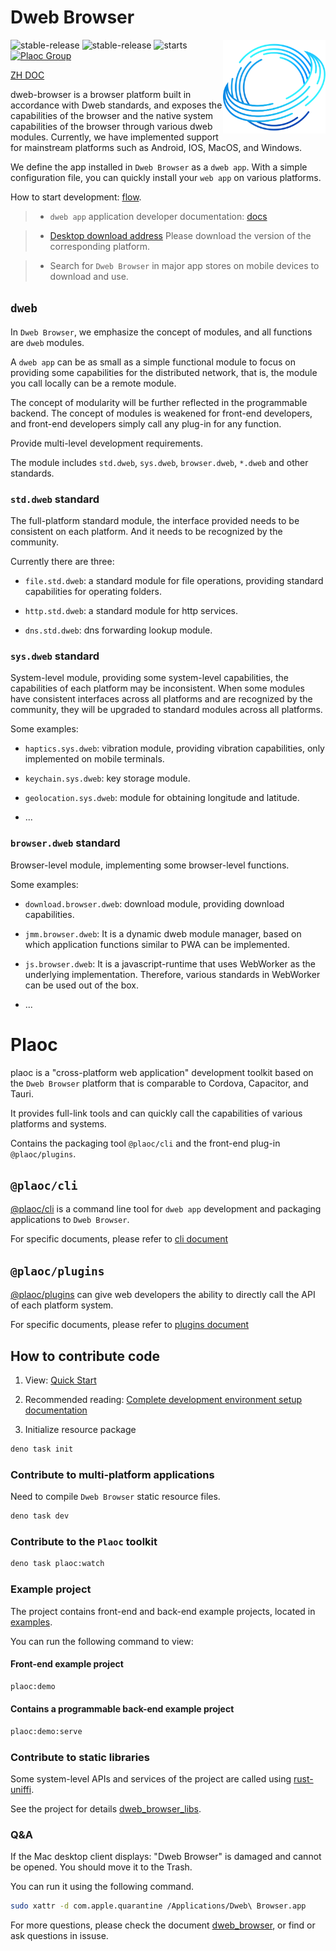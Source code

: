 # Dweb Browser

<img align="right" src="./assets/browser-icons/web.browser.dweb.svg" height="150px" alt="Cross-platform distributed application browser">

![stable-release](https://img.shields.io/badge/dweb-browser-success)
![stable-release](https://img.shields.io/badge/dweb-plaoc-orange)
![starts](https://shields.io/github/stars/BioforestChain/dweb_browser)
[![Plaoc Group][plaoc-badge]][plaoc-url]

[plaoc-badge]: https://img.shields.io/badge/plaoc-doc-blue
[plaoc-url]: https://github.com/BioforestChain/dweb_browser-docs

[ZH DOC](./README_ZH.md)

dweb-browser is a browser platform built in accordance with Dweb standards, and exposes the capabilities of the browser and the native system capabilities of the browser through various dweb modules. Currently, we have implemented support for mainstream platforms such as Android, IOS, MacOS, and Windows.

We define the app installed in `Dweb Browser` as a `dweb app`. With a simple configuration file, you can quickly install your `web app` on various platforms.

How to start development: [flow](https://docs.dweb-browser.org/plaoc/flow.html).

> - `dweb app` application developer documentation: [docs](https://docs.dweb-browser.org/)

> - [Desktop download address](https://docs.dweb-browser.org/downloads.html) Please download the version of the corresponding platform.

> - Search for `Dweb Browser` in major app stores on mobile devices to download and use.

## `dweb`

In `Dweb Browser`, we emphasize the concept of modules, and all functions are `dweb` modules.

A `dweb app` can be as small as a simple functional module to focus on providing some capabilities for the distributed network, that is, the module you call locally can be a remote module.

The concept of modularity will be further reflected in the programmable backend. The concept of modules is weakened for front-end developers, and front-end developers simply call any plug-in for any function.

Provide multi-level development requirements.

The module includes `std.dweb`, `sys.dweb`, `browser.dweb`, `*.dweb` and other standards.

### `std.dweb` standard

The full-platform standard module, the interface provided needs to be consistent on each platform. And it needs to be recognized by the community.

Currently there are three:

- `file.std.dweb`: a standard module for file operations, providing standard capabilities for operating folders.

- `http.std.dweb`: a standard module for http services.

- `dns.std.dweb`: dns forwarding lookup module.

### `sys.dweb` standard

System-level module, providing some system-level capabilities, the capabilities of each platform may be inconsistent.
When some modules have consistent interfaces across all platforms and are recognized by the community, they will be upgraded to standard modules across all platforms.

Some examples:

- `haptics.sys.dweb`: vibration module, providing vibration capabilities, only implemented on mobile terminals.

- `keychain.sys.dweb`: key storage module.

- `geolocation.sys.dweb`: module for obtaining longitude and latitude.

- ...

### `browser.dweb` standard

Browser-level module, implementing some browser-level functions.

Some examples:

- `download.browser.dweb`: download module, providing download capabilities.

- `jmm.browser.dweb`: It is a dynamic dweb module manager, based on which application functions similar to PWA can be implemented.
- `js.browser.dweb`: It is a javascript-runtime that uses WebWorker as the underlying implementation. Therefore, various standards in WebWorker can be used out of the box.
- ...

# Plaoc

plaoc is a "cross-platform web application" development toolkit based on the `Dweb Browser` platform that is comparable to Cordova, Capacitor, and Tauri.

It provides full-link tools and can quickly call the capabilities of various platforms and systems.

Contains the packaging tool `@plaoc/cli` and the front-end plug-in `@plaoc/plugins`.

## `@plaoc/cli`

[@plaoc/cli](https://www.npmjs.com/package/@plaoc/cli) is a command line tool for `dweb app` development and packaging applications to `Dweb Browser`.

For specific documents, please refer to [cli document](https://docs.dweb-browser.org/plaoc/cli.html)

## `@plaoc/plugins`

[@plaoc/plugins](https://www.npmjs.com/package/@plaoc/plugins) can give web developers the ability to directly call the API of each platform system.

For specific documents, please refer to [plugins document](https://docs.dweb-browser.org/plugins/web-components.html)

## How to contribute code

1. View: [Quick Start](./GET_START_FOR_DEVELOPER.quick.en.md)
1. Recommended reading: [Complete development environment setup documentation](./GET_START_FOR_DEVELOPER.en.md)

2. Initialize resource package

```bash
deno task init
```

### Contribute to multi-platform applications

Need to compile `Dweb Browser` static resource files.

```bash
deno task dev
```

### Contribute to the `Plaoc` toolkit

```bash
deno task plaoc:watch
```

### Example project

The project contains front-end and back-end example projects, located in [examples](./toolkit/plaoc/examples/).

You can run the following command to view:

#### Front-end example project

```bash
plaoc:demo
```

#### Contains a programmable back-end example project

```bash
plaoc:demo:serve
```

### Contribute to static libraries

Some system-level APIs and services of the project are called using [rust-uniffi](https://gitlab.com/trixnity/uniffi-kotlin-multiplatform-bindings).

See the project for details [dweb_browser_libs](https://github.com/BioforestChain/dweb_browser_libs).

### Q&A

If the Mac desktop client displays: "Dweb Browser" is damaged and cannot be opened. You should move it to the Trash.

You can run it using the following command.

```bash
sudo xattr -d com.apple.quarantine /Applications/Dweb\ Browser.app
```

For more questions, please check the document [dweb_browser](https://docs.dweb-browser.org/), or find or ask questions in issuse.
